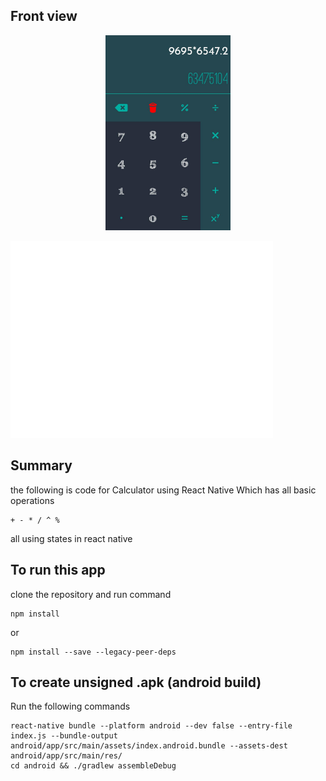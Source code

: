 ## Front view

<p align="center">
<img src="./src/Images/Calculator_Front_Theme.jpeg" alt="drawing" width="200"    />

</p>

<iframe width="420" height="315" src="./src/Images/calculator_demo.mp4" frameborder="0" allowfullscreen></iframe>

## Summary

the following is code for Calculator using React Native Which has all basic operations

```
+ - * / ^ %
```

all using states in react native

## To run this app

clone the repository and run command

```
npm install
```

or

```
npm install --save --legacy-peer-deps
```

## To create unsigned .apk (android build)

Run the following commands

```
react-native bundle --platform android --dev false --entry-file index.js --bundle-output android/app/src/main/assets/index.android.bundle --assets-dest android/app/src/main/res/
cd android && ./gradlew assembleDebug
```

<!-- ![Alt text](./src/Images/Calculator_Front_Theme.jpeg?raw=true 'Title') -->
